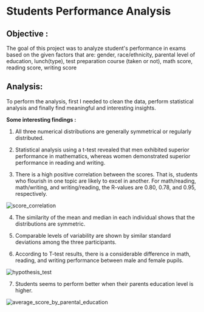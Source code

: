 # **Students Performance Analysis**

## **Objective :**
The goal of this project was to analyze student's performance in exams based on the given factors that are: 
gender,	race/ethnicity, parental level of education, lunch(type), test preparation course (taken or not), math score, reading score, writing score


## **Analysis:**
To perform the analysis, first I needed to clean the data, perform statistical analysis and finally find meaningful and interesting insights. <br/>

**Some interesting findings :**

1. All three numerical distributions are generally symmetrical or regularly distributed.

2. Statistical analysis using a t-test revealed that men exhibited superior performance in mathematics, whereas women demonstrated superior performance in reading and writing.

3. There is a high positive correlation between the scores. That is, students who flourish in one topic are likely to excel in another. For math/reading, math/writing, and writing/reading, the R-values are 0.80, 0.78, and 0.95, respectively.

![score_correlation](https://github.com/moinul-hossain-dhrubo/Student-Performance-Analysis/assets/122023969/dc3640bb-a9a0-4525-b06b-775cdf7abe43)

4. The similarity of the mean and median in each individual shows that the distributions are symmetric.

5. Comparable levels of variability are shown by similar standard deviations among the three participants.

6. According to T-test results, there is a considerable difference in math, reading, and writing performance between male and female pupils.

![hypothesis_test](https://github.com/moinul-hossain-dhrubo/Student-Performance-Analysis/assets/122023969/f41f578b-98e9-47c5-98ab-9b23798a8ceb)

7. Students seems to perform better when their parents education level is higher.

![average_score_by_parental_education](https://github.com/moinul-hossain-dhrubo/Student-Performance-Analysis/assets/122023969/72cb0896-76d3-46a0-96fd-0d0386e87acc)


